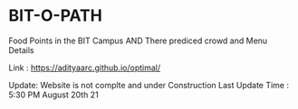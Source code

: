# BIT-O-PATH
Food Points in the BIT Campus AND There prediced crowd and Menu Details

Link : https://adityaarc.github.io/optimal/

Update:
Website is not complte and under  Construction
Last Update Time : 5:30 PM August 20th 21
